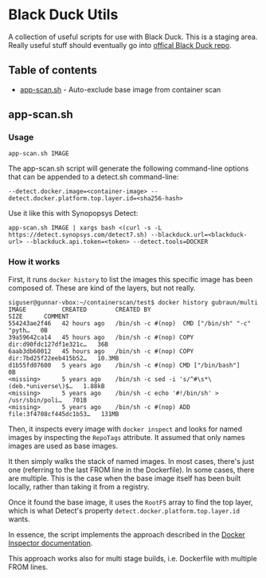 # Black Duck Utils
A collection of useful scripts for use with Black Duck. This is a staging area. Really useful stuff should eventually go into [offical Black Duck repo](https://github.com/blackducksoftware).

## Table of contents
- [app-scan.sh](#app-scan-sh) - Auto-exclude base image from container scan

## app-scan.sh
### Usage
```
app-scan.sh IMAGE
```
The app-scan.sh script will generate the following command-line options that can be appended to a detect.sh command-line:
```
--detect.docker.image=<container-image> --detect.docker.platform.top.layer.id=<sha256-hash>
```

Use it like this with Synopopsys Detect:
```
app-scan.sh IMAGE | xargs bash <(curl -s -L https://detect.synopsys.com/detect7.sh) --blackduck.url=<blackduck-url> --blackduck.api.token=<token> --detect.tools=DOCKER 
```
 
### How it works
First, it runs `docker history` to list the images this specific image has been composed of. These are kind of the layers, but not really.
```
siguser@gunnar-vbox:~/containerscan/test$ docker history gubraun/multi
IMAGE          CREATED        CREATED BY                                      SIZE      COMMENT
554243ae2f46   42 hours ago   /bin/sh -c #(nop)  CMD ["/bin/sh" "-c" "pyth…   0B
39a59642ca14   45 hours ago   /bin/sh -c #(nop) COPY dir:d90fdc127df1e321c…   36B
6aab3db60012   45 hours ago   /bin/sh -c #(nop) COPY dir:7bd25f22eeb415b52…   10.3MB
d1b55fd07600   5 years ago    /bin/sh -c #(nop) CMD ["/bin/bash"]             0B
<missing>      5 years ago    /bin/sh -c sed -i 's/^#\s*\(deb.*universe\)$…   1.88kB
<missing>      5 years ago    /bin/sh -c echo '#!/bin/sh' > /usr/sbin/poli…   701B
<missing>      5 years ago    /bin/sh -c #(nop) ADD file:3f4708cf445dc1b53…   131MB
```
Then, it inspects every image with `docker inspect` and looks for named images by inspecting the `RepoTags` attribute. It assumed that only names images are used as base images.

It then simply walks the stack of named images. In most cases, there's just one (referring to the last FROM line in the Dockerfile). In some cases, there are multiple. This is the case when the base image itself has been built locally, rather than taking it from a registry.

Once it found the base image, it uses the `RootFS` array to find the top layer, which is what Detect's property `detect.docker.platform.top.layer.id` wants.

In essence, the script implements the approach described in the [Docker Inspector documentation](https://synopsys.atlassian.net/wiki/spaces/INTDOCS/pages/759922726/Isolating+Application+Components).

This approach works also for multi stage builds, i.e. Dockerfile with multiple FROM lines. 
